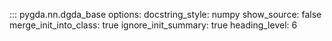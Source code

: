::: pygda.nn.dgda_base
    options:
      docstring_style: numpy
      show_source: false
      merge_init_into_class: true
      ignore_init_summary: true
      heading_level: 6